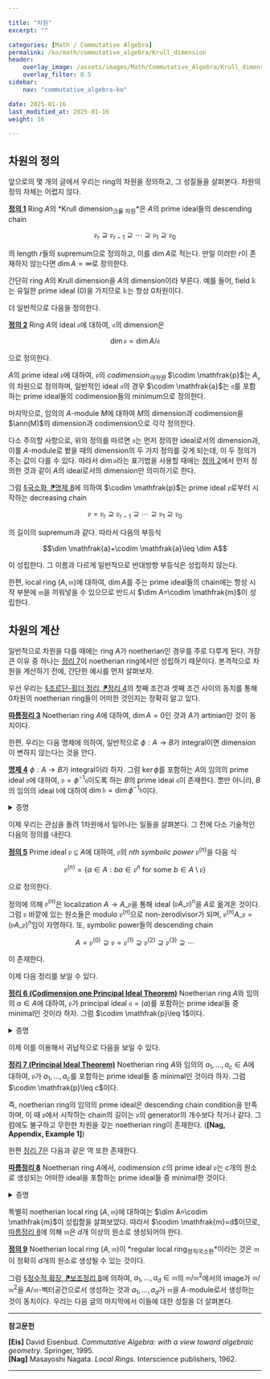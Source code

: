 ```yaml
---

title: "차원"
excerpt: ""

categories: [Math / Commutative Algebra]
permalink: /ko/math/commutative_algebra/Krull_dimension
header:
    overlay_image: /assets/images/Math/Commutative_Algebra/Krull_dimension.png
    overlay_filter: 0.5
sidebar: 
    nav: "commutative_algebra-ko"

date: 2025-01-16
last_modified_at: 2025-01-16
weight: 16

---
```


## 차원의 정의

앞으로의 몇 개의 글에서 우리는 ring의 차원을 정의하고, 그 성질들을 살펴본다. 차원의 정의 자체는 어렵지 않다.

<div class="definition" markdown="1">

<ins id="def1">**정의 1**</ins> Ring $A$의 *Krull dimension<sub>크룰 차원</sub>*은 $A$의 prime ideal들의 descending chain

$$\mathfrak{p}_r\supseteq \mathfrak{p}_{r-1}\supseteq\cdots\supseteq \mathfrak{p}_1\supseteq \mathfrak{p}_0$$

의 length $r$들의 supremum으로 정의하고, 이를 $\dim A$로 적는다. 만일 이러한 $r$이 존재하지 않는다면 $\dim A=\infty$로 정의한다.

</div>

간단히 ring $A$의 Krull dimension을 $A$의 dimension이라 부른다. 예를 들어, field $\mathbb{k}$는 유일한 prime ideal $(0)$을 가지므로 $\mathbb{k}$는 항상 $0$차원이다. 

더 일반적으로 다음을 정의한다.

<div class="definition" markdown="1">

<ins id="def2">**정의 2**</ins> Ring $A$의 ideal $\mathfrak{a}$에 대하여, $\mathfrak{a}$의 dimension은

$$\dim \mathfrak{a}=\dim A/\mathfrak{a}$$

으로 정의한다. 

$A$의 prime ideal $\mathfrak{p}$에 대하여, $\mathfrak{p}$의 *codimension<sub>여차원</sub>* $\codim \mathfrak{p}$는 $A_\mathfrak{p}$의 차원으로 정의하며, 일반적인 ideal $\mathfrak{a}$의 경우 $\codim \mathfrak{a}$는 $\mathfrak{a}$를 포함하는 prime ideal들의 codimension들의 minimum으로 정의한다. 

마지막으로, 임의의 $A$-module $M$에 대하여 $M$의 dimension과 codimension을 $\ann(M)$의 dimension과 codimension으로 각각 정의한다.

</div>

다소 주의할 사항으로, 위의 정의를 따르면 $\mathfrak{a}$는 먼저 정의한 ideal로서의 dimension과, 이를 $A$-module로 봤을 때의 dimension의 두 가지 정의를 갖게 되는데, 이 두 정의가 주는 값이 다를 수 있다. 따라서 $\dim \mathfrak{a}$라는 표기법을 사용할 때에는 [정의 2](#def2)에서 먼저 정의한 것과 같이 $A$의 ideal로서의 dimension만 의미하기로 한다.

그럼 [§국소화, ⁋명제 8](/ko/math/commutative_algebra/localization#prop8)에 의하여 $\codim \mathfrak{p}$는 prime ideal $\mathfrak{p}$로부터 시작하는 decreasing chain

$$\mathfrak{p}=\mathfrak{p}_r\supseteq \mathfrak{p}_{r-1}\supseteq\cdots\supseteq \mathfrak{p}_1\supseteq \mathfrak{p}_0$$

의 길이의 supremum과 같다. 따라서 다음의 부등식

$$\dim \mathfrak{a}+\codim \mathfrak{a}\leq \dim A$$

이 성립한다. 그 이름과 다르게 일반적으로 반대방향 부등식은 성립하지 않는다.

한편, local ring $(A, \mathfrak{m})$에 대하여, $\dim A$를 주는 prime ideal들의 chain에는 항상 시작 부분에 $\mathfrak{m}$을 끼워넣을 수 있으므로 반드시 $\dim A=\codim \mathfrak{m}$이 성립한다. 

## 차원의 계산

일반적으로 차원을 다를 때에는 ring $A$가 noetherian인 경우를 주로 다루게 된다. 가장 큰 이유 중 하나는 [정리 7](#thm7)이 noetherian ring에서만 성립하기 때문이다. 본격적으로 차원을 계산하기 전에, 간단한 예시를 먼저 살펴보자. 

우선 우리는 [§조르단-횔더 정리, ⁋정리 4](/ko/math/commutative_algebra/Jordan-Holder_theorem#thm4)의 첫째 조건과 셋째 조건 사이의 동치를 통해 $0$차원의 noetherian ring들이 어떠한 것인지는 정확히 알고 있다. 

<div class="proposition" markdown="1">

<ins id="cor3">**따름정리 3**</ins> Noetherian ring $A$에 대하여, $\dim A =0$인 것과 $A$가 artinian인 것이 동치이다. 

</div>

한편, 우리는 다음 명제에 의하여, 일반적으로 $\phi:A \rightarrow B$가 integral이면 dimension이 변하지 않는다는 것을 안다.

<div class="proposition" markdown="1">

<ins id="prop4">**명제 4**</ins> $\phi: A \rightarrow B$가 integral이라 하자. 그럼 $\ker\phi$를 포함하는 $A$의 임의의 prime ideal $\mathfrak{p}$에 대하여, $\mathfrak{p}=\phi^{-1} \mathfrak{q}$이도록 하는 $B$의 prime ideal $\mathfrak{q}$이 존재한다. 뿐만 아니라, $B$의 임의의 ideal $\mathfrak{b}$에 대하여 $\dim \mathfrak{b}=\dim \phi^{-1} \mathfrak{b}$이다.

</div>
<details class="proof" markdown="1">
<summary>증명</summary>

첫 번째 결과는 단순히 [§정수적 확장과 아이디얼, ⁋명제 1](/ko/math/commutative_algebra/lying_over_and_going_up#prop1)이다. 두 번째 결과의 경우, $\dim \mathfrak{b}\geq \dim \phi^{-1}\mathfrak{b}$는 [§정수적 확장과 아이디얼, ⁋명제 1](/ko/math/commutative_algebra/lying_over_and_going_up#prop1)의 두 번째 결과에 의해 성립하고, 반대방향 부등식은 [§정수적 확장과 아이디얼, ⁋따름정리 4](/ko/math/commutative_algebra/lying_over_and_going_up#cor4)에 의해 성립한다. 

</details>

이제 우리는 관심을 돌려 1차원에서 일어나는 일들을 살펴본다. 그 전에 다소 기술적인 다음의 정의를 내린다.

<div class="definition" markdown="1">

<ins id="def5">**정의 5**</ins> Prime ideal $\mathfrak{p}\subseteq A$에 대하여, $\mathfrak{p}$의 *$n$th symbolic power* $\mathfrak{p}^{(n)}$을 다음 식

$$\mathfrak{p}^{(n)}=\{a\in A:\text{$ba\in \mathfrak{p}^n$ for some $b\in A\setminus \mathfrak{p}$}\}$$

으로 정의한다. 

</div>

정의에 의해 $\mathfrak{p}^{(n)}$은 localization $A \rightarrow A\_\mathfrak{p}$을 통해 ideal $(\mathfrak{p}A\_\mathfrak{p})^n$을 $A$로 옮겨온 것이다. 그럼 $\mathfrak{p}$ 바깥에 있는 원소들은 modulo $\mathfrak{p}^({n})$으로 non-zerodivisor가 되며, $\mathfrak{p}^{(n)}A\_\mathfrak{p}=(\mathfrak{p}A\_\mathfrak{p})^n$임이 자명하다. 또, symbolic power들의 descending chain

$$A=\mathfrak{p}^{(0)}\supseteq \mathfrak{p}=\mathfrak{p}^{(1)}\supseteq \mathfrak{p}^{(2)}\supseteq \mathfrak{p}^{(3)}\supseteq\cdots$$

이 존재한다. 

이제 다음 정리를 보일 수 있다.

<div class="proposition" markdown="1">

<ins id="thm6">**정리 6 (Codimension one Principal Ideal Theorem)**</ins> Noetherian ring $A$와 임의의 $a\in A$에 대하여, $\mathfrak{p}$가 principal ideal $\mathfrak{a}=(a)$를 포함하는 prime ideal들 중 minimal인 것이라 하자. 그럼 $\codim \mathfrak{p}\leq 1$이다. 

</div>

<details class="proof" markdown="1">
<summary>증명</summary>

임의의 prime ideal $\mathfrak{q}\subsetneq \mathfrak{p}$에 대하여 $\codim \mathfrak{q}=0$임을 보이면 충분하며, 이는 다시 [§국소화, ⁋명제 8](/ko/math/commutative_algebra/localization#prop8)에 의하여 $\dim A_\mathfrak{q}=0$임을 보이면 된다. 

이제 $A\_\mathfrak{p}$에서 $\mathfrak{p}A\_\mathfrak{p}$는 유일한 maximal ideal이므로, $\mathfrak{p}$는 ideal들 $\mathfrak{q}A\_\mathfrak{p}$, $(\mathfrak{q}A\_\mathfrak{p})^{(n)}$, $\mathfrak{a}A_\mathfrak{p}$가 이 maximal ideal에 포함된다. 특히 우리는 다음의 두 chain

$$\mathfrak{a}A_\mathfrak{p}\subseteq (\mathfrak{q}A_\mathfrak{p})^{(n)}+\mathfrak{a}A_\mathfrak{p}\subseteq \mathfrak{p}A_\mathfrak{p},\qquad \mathfrak{q}A_\mathfrak{p}\subseteq \mathfrak{p}A_\mathfrak{p}$$

을 얻는다. 한편 $\mathfrak{p}A_\mathfrak{p}$가 $\mathfrak{a}A_\mathfrak{p}$를 포함하는 prime ideal들 중 minimal하므로, [§조르단-횔더 정리, ⁋따름정리 8](/ko/math/commutative_algebra/Jordan-Holder_theorem#cor8)에 의하여 $A_\mathfrak{p}/\mathfrak{a}A_\mathfrak{p}$는 artinian이다. 이로부터 symbolic power들로 이루어진 descending chain

$$(\mathfrak{q}A_\mathfrak{p})^{(1)}+\mathfrak{a}A_\mathfrak{p}\supseteq (\mathfrak{q}A_\mathfrak{p})^{(2)}+\mathfrak{a}A_\mathfrak{p}\supseteq\cdots $$

이 멈춰야 한다는 것을 안다. 따라서 $(\mathfrak{q}A\_\mathfrak{p})^{(n)}+\mathfrak{a}A\_\mathfrak{p}= (\mathfrak{q}A\_\mathfrak{p})^{(n+1)}+\mathfrak{a}A\_\mathfrak{p}$라 하자. 그럼 

$$(\mathfrak{q}A_\mathfrak{p})^{(n)}\subseteq (\mathfrak{q}A_\mathfrak{p})^{(n)}+\mathfrak{a}A_\mathfrak{p}= (\mathfrak{q}A_\mathfrak{p})^{(n+1)}+\mathfrak{a}A_\mathfrak{p}$$

이므로, 임의의 $f\in (\mathfrak{q}A\_\mathfrak{p})^{(n)}$는 다음의 꼴

$$f=\alpha a+g,\qquad g\in (\mathfrak{q}A_\mathfrak{p})^{(n+1)}=(\mathfrak{q}A_\mathfrak{p})^{(n)}$$

로 적을 수 있고 이로부터 $\alpha a\in (\mathfrak{q}A\_\mathfrak{p})^{(n)}$이어야 한다. 그런데 이 표현에서 $\mathfrak{p}$는 $\mathfrak{a}$를 포함하는 prime들 중 minimal한 것이므로, $a\not\in \mathfrak{q}$이고 따라서 $\alpha\in (\mathfrak{q}A\_\mathfrak{p})^{(n)}$이어야 한다. 즉, 다음의 식

$$(\mathfrak{q}A_\mathfrak{p})^{(n)}=\mathfrak{a}(\mathfrak{q}A_\mathfrak{p})^{(n)}+(\mathfrak{q}A_\mathfrak{p})^{(n+1)}$$

이 성립한다. 이제 이들을 $A\_\mathfrak{p}/(\mathfrak{q}A\_\mathfrak{p})^{(n+1)}$로 보내면 

$$(\mathfrak{q}A_\mathfrak{p})^{(n)}=\mathfrak{a}(\mathfrak{q}A_\mathfrak{p})^{(n)}\pmod{\mathfrak{q}^{(n+1)}}$$

이고, $a\in \mathfrak{p}A\_\mathfrak{p}=J(A\_\mathfrak{p})$이므로 [§정수적 확장, ⁋보조정리 8](/ko/math/commutative_algebra/integral_extension#lem8)에 의하여 $(\mathfrak{q}A\_\mathfrak{p})^{(n)}=0\pmod{(\mathfrak{q}A\_\mathfrak{p})^{(n+1)}}$이다. 즉, $(\mathfrak{q}A\_\mathfrak{p})^{(n)}=(\mathfrak{q}A\_\mathfrak{p})^{(n+1)}$이다. 이제 이 식을 $\mathfrak{q}$에서 localize하면

$$(\mathfrak{q}A_\mathfrak{q})^{n+1}=(\mathfrak{q}A_\mathfrak{q})^{n}$$

이고, $\mathfrak{q}A_\mathfrak{q}=J(A_\mathfrak{q})$이므로 $(\mathfrak{q}A_\mathfrak{q})^{n}=0$이다. 이제 [§조르단-횔더 정리, ⁋따름정리 8](/ko/math/commutative_algebra/Jordan-Holder_theorem#cor8)의 둘째 조건과 셋째 조건의 동치로부터 $A\_\mathfrak{q}=A\_\mathfrak{q}/(0)$가 artinian이고, 따라서 [따름정리 3](#cor3)으로부터 $\dim A\_\mathfra{q}=0$임을 안다. 

</details>

이제 이를 이용해서 귀납적으로 다음을 보일 수 있다.

<div class="proposition" markdown="1">

<ins id="thm7">**정리 7 (Principal Ideal Theorem)**</ins> Noetherian ring $A$와 임의의 $a_1,\ldots, a_c\in A$에 대하여, $\mathfrak{p}$가 $a_1,\ldots, a_c$를 포함하는 prime ideal들 중 minimal인 것이라 하자. 그럼 $\codim \mathfrak{p}\leq c$이다. 

</div>

즉, noetherian ring의 임의의 prime ideal은 descending chain condition을 만족하며, 이 때 $\mathfrak{p}$에서 시작하는 chain의 길이는 $\mathfrak{p}$의 generator의 개수보다 작거나 같다. 그럼에도 불구하고 무한한 차원을 갖는 noetherian ring이 존재한다. (**[Nag, Appendix, Example 1]**)

한편 [정리 7](#thm7)은 다음과 같은 역 또한 존재한다.

<div class="proposition" markdown="1">

<ins id="cor8">**따름정리 8**</ins> Noetherian ring $A$에서, codimension $c$의 prime ideal $\mathfrak{p}$는 $c$개의 원소로 생성되는 어떠한 ideal을 포함하는 prime ideal들 중 minimal한 것이다. 

</div>
<details class="proof" markdown="1">
<summary>증명</summary>

주장과 같이 $\mathfrak{p}$가 codimension $c$라 하자. 우리는 ($0$개의 원소로 생성되는) zero ideal $(0)$으로부터 시작하여, 원소들 $x_1,\ldots, x_r$을 귀납적으로 택하여 원하는 ideal을 만들 것이다. 이제 $0\leq r< c$를 만족하는 $r$에 대하여, $x_1,\ldots, x_r$로 생성되는 ideal을 만들었다 하자.  그럼 우리는 ideal $(x_1,\ldots, x_r)$을 포함하는 prime ideal들 중 어느 것에도 속하지 않는 적당한 $x_{r+1}\in \mathfrak{p}$를 택해야 한다. 이제 이는 

</details>

특별히 noetherian local ring $(A, \mathfrak{m})$에 대하여는 $\dim A=\codim \mathfrak{m}$이 성립함을 살펴보았다. 따라서 $\codim \mathfrak{m}=d$이므로, [따름정리 8](#cor8)에 의해 $\mathfrak{m}$은 $d$개 이상의 원소로 생성되어야 한다. 

<div class="definition" markdown="1">

<ins id="def9">**정의 9**</ins> Noetherian local ring $(A, \mathfrak{m})$이 *regular local ring<sub>정칙국소환</sub>*이라는 것은 $\mathfrak{m}$이 정확히 $d$개의 원소로 생성될 수 있는 것이다. 

</div>

그럼 [§정수적 확장, ⁋보조정리 8](/ko/math/commutative_algebra/integral_extension#lem8)에 의하여, $a_1,\ldots, a_d\in \mathfrak{m}$의 $\mathfrak{m}/\mathfrak{m}^2$에서의 image가 $\mathfrak{m}/\mathfrak{m}^2$을 $A/\mathfrak{m}$-벡터공간으로서 생성하는 것과 $a_1,\ldots, a_d$가 $\mathfrak{m}$을 $A$-module로서 생성하는 것이 동치이다. 우리는 다음 글의 마지막에서 이들에 대한 성질을 더 살펴본다. 

---

**참고문헌**

**[Eis]** David Eisenbud. *Commutative Algebra: with a view toward algebraic geometry*. Springer, 1995.  
**[Nag]** Masayoshi Nagata. *Local Rings*. Interscience publishers, 1962.

---